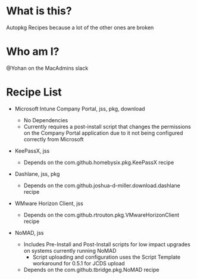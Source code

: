# What is this?
Autopkg Recipes because a lot of the other ones are broken

# Who am I?
@Yohan on the MacAdmins slack

# Recipe List
	
* Microsoft Intune Company Portal, jss, pkg, download
	* No Dependencies
	* Currently requires a post-install script that changes the permissions on the Company Portal application due to it not being configured correctly from Microsoft
	
* KeePassX, jss
	* Depends on the com.github.homebysix.pkg.KeePassX recipe
	
* Dashlane, jss, pkg
	* Depends on the com.github.joshua-d-miller.download.dashlane recipe
	
* WMware Horizon Client, jss
	* Depends on the com.github.rtrouton.pkg.VMwareHorizonClient recipe
	
* NoMAD, jss
	* Includes Pre-Install and Post-Install scripts for low impact upgrades on systems currently running NoMAD
		* Script uploading and configuration uses the Script Template workaround for 0.5.1 for JCDS upload
	* Depends on the com.github.tbridge.pkg.NoMAD recipe
